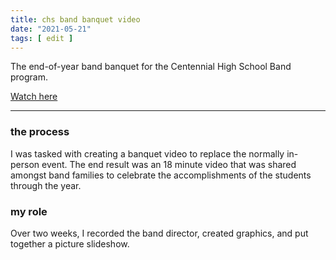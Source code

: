 ```yaml
---
title: chs band banquet video
date: "2021-05-21"
tags: [ edit ]
---
```

The end-of-year band banquet for the Centennial High School Band program.

[Watch here](https://youtu.be/VXjvXE2Jr5E)

<hr class="in-content">

### the process
I was tasked with creating a banquet video to replace the normally in-person event. The end result was an 18 minute video that was shared amongst band families to celebrate the accomplishments of the students through the year.

### my role
Over two weeks, I recorded the band director, created graphics, and put together a picture slideshow.